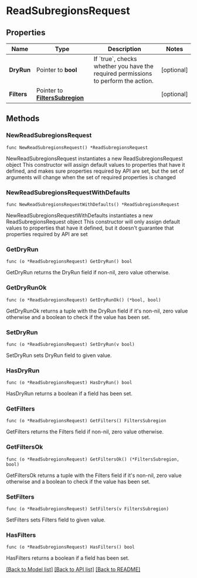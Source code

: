 # ReadSubregionsRequest

## Properties

Name | Type | Description | Notes
------------ | ------------- | ------------- | -------------
**DryRun** | Pointer to **bool** | If &#x60;true&#x60;, checks whether you have the required permissions to perform the action. | [optional] 
**Filters** | Pointer to [**FiltersSubregion**](FiltersSubregion.md) |  | [optional] 

## Methods

### NewReadSubregionsRequest

`func NewReadSubregionsRequest() *ReadSubregionsRequest`

NewReadSubregionsRequest instantiates a new ReadSubregionsRequest object
This constructor will assign default values to properties that have it defined,
and makes sure properties required by API are set, but the set of arguments
will change when the set of required properties is changed

### NewReadSubregionsRequestWithDefaults

`func NewReadSubregionsRequestWithDefaults() *ReadSubregionsRequest`

NewReadSubregionsRequestWithDefaults instantiates a new ReadSubregionsRequest object
This constructor will only assign default values to properties that have it defined,
but it doesn't guarantee that properties required by API are set

### GetDryRun

`func (o *ReadSubregionsRequest) GetDryRun() bool`

GetDryRun returns the DryRun field if non-nil, zero value otherwise.

### GetDryRunOk

`func (o *ReadSubregionsRequest) GetDryRunOk() (*bool, bool)`

GetDryRunOk returns a tuple with the DryRun field if it's non-nil, zero value otherwise
and a boolean to check if the value has been set.

### SetDryRun

`func (o *ReadSubregionsRequest) SetDryRun(v bool)`

SetDryRun sets DryRun field to given value.

### HasDryRun

`func (o *ReadSubregionsRequest) HasDryRun() bool`

HasDryRun returns a boolean if a field has been set.

### GetFilters

`func (o *ReadSubregionsRequest) GetFilters() FiltersSubregion`

GetFilters returns the Filters field if non-nil, zero value otherwise.

### GetFiltersOk

`func (o *ReadSubregionsRequest) GetFiltersOk() (*FiltersSubregion, bool)`

GetFiltersOk returns a tuple with the Filters field if it's non-nil, zero value otherwise
and a boolean to check if the value has been set.

### SetFilters

`func (o *ReadSubregionsRequest) SetFilters(v FiltersSubregion)`

SetFilters sets Filters field to given value.

### HasFilters

`func (o *ReadSubregionsRequest) HasFilters() bool`

HasFilters returns a boolean if a field has been set.


[[Back to Model list]](../README.md#documentation-for-models) [[Back to API list]](../README.md#documentation-for-api-endpoints) [[Back to README]](../README.md)


